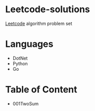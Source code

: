 # Leetcode-solutions

[Leetcode](https://leetcodechina.com/problemset/algorithms/) algorithm problem set

# Languages
- DotNet
- Python
- Go

# Table of Content

- 001TwoSum